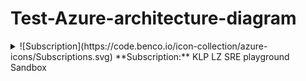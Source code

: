 # Test-Azure-architecture-diagram

<details>
<summary>![Subscription](https://code.benco.io/icon-collection/azure-icons/Subscriptions.svg) **Subscription:** KLP LZ SRE playground Sandbox</summary>

- ![Resource Group](https://code.benco.io/icon-collection/azure-icons/Resource-Groups.svg) **Resource Group:** lz-norwayeast
  - ![Resource](https://code.benco.io/icon-collection/azure-icons/All-Resources.svg) **Resource:** lz-sec-solution-delete-alert - Microsoft.Insights/activityLogAlerts
  - ![Resource](https://code.benco.io/icon-collection/azure-icons/All-Resources.svg) **Resource:** lz-net-nsg-write-alert - Microsoft.Insights/activityLogAlerts
  - ![Resource](https://code.benco.io/icon-collection/azure-icons/All-Resources.svg) **Resource:** lz-sql-fw-delete-alert - Microsoft.Insights/activityLogAlerts
  - ![Resource](https://code.benco.io/icon-collection/azure-icons/All-Resources.svg) **Resource:** lz-net-nsg-delete-alert - Microsoft.Insights/activityLogAlerts
  - ![Resource](https://code.benco.io/icon-collection/azure-icons/All-Resources.svg) **Resource:** lz-net-nsgrule-write-alert - Microsoft.Insights/activityLogAlerts
  - ![Resource](https://code.benco.io/icon-collection/azure-icons/All-Resources.svg) **Resource:** lz-auth-policy-delete-alert - Microsoft.Insights/activityLogAlerts
  - ![Resource](https://code.benco.io/icon-collection/azure-icons/All-Resources.svg) **Resource:** lz-auth-policy-write-alert - Microsoft.Insights/activityLogAlerts
  - ![Resource](https://code.benco.io/icon-collection/azure-icons/All-Resources.svg) **Resource:** lz-sre-ag - Microsoft.Insights/actiongroups
  - ![Resource](https://code.benco.io/icon-collection/azure-icons/All-Resources.svg) **Resource:** lz-sec-ag - Microsoft.Insights/actiongroups
  - ![Resource](https://code.benco.io/icon-collection/azure-icons/All-Resources.svg) **Resource:** lz-sql-fw-write-alert - Microsoft.Insights/activityLogAlerts
  - ![Resource](https://code.benco.io/icon-collection/azure-icons/All-Resources.svg) **Resource:** lz-sec-solution-write-alert - Microsoft.Insights/activityLogAlerts
  - ![Resource](https://code.benco.io/icon-collection/azure-icons/All-Resources.svg) **Resource:** lz-net-nsgrule-delete-alert - Microsoft.Insights/activityLogAlerts
  - ![Resource](https://code.benco.io/icon-collection/azure-icons/All-Resources.svg) **Resource:** lz-norwayeast-rsv - Microsoft.RecoveryServices/vaults
  - ![Resource](https://code.benco.io/icon-collection/azure-icons/All-Resources.svg) **Resource:** lz-sre-teams-service-ag - Microsoft.Insights/actiongroups
  - ![Resource](https://code.benco.io/icon-collection/azure-icons/All-Resources.svg) **Resource:** lz-sre-teams-security-advisories-ag - Microsoft.Insights/actiongroups
  - ![Resource](https://code.benco.io/icon-collection/azure-icons/All-Resources.svg) **Resource:** lz-sre-teams-health-maintenance-ag - Microsoft.Insights/actiongroups
  - ![Resource](https://code.benco.io/icon-collection/azure-icons/All-Resources.svg) **Resource:** Alert - Service Issues - Microsoft.Insights/activityLogAlerts
  - ![Resource](https://code.benco.io/icon-collection/azure-icons/All-Resources.svg) **Resource:** lz-sre-teams-health-advisories-ag - Microsoft.Insights/actiongroups
  - ![Resource](https://code.benco.io/icon-collection/azure-icons/All-Resources.svg) **Resource:** Alert - Security Advisory - Microsoft.Insights/activityLogAlerts
  - ![Resource](https://code.benco.io/icon-collection/azure-icons/All-Resources.svg) **Resource:** Alert - Planned Maintenance - Microsoft.Insights/activityLogAlerts
  - ![Resource](https://code.benco.io/icon-collection/azure-icons/All-Resources.svg) **Resource:** Alert - Health Advisories - Microsoft.Insights/activityLogAlerts
  - ![Resource](https://code.benco.io/icon-collection/azure-icons/All-Resources.svg) **Resource:** alert-processing-rule-monitor-rsv - Microsoft.AlertsManagement/actionRules
- ![Resource Group](https://code.benco.io/icon-collection/azure-icons/Resource-Groups.svg) **Resource Group:** NetworkWatcherRG
  - ![Resource](https://code.benco.io/icon-collection/azure-icons/All-Resources.svg) **Resource:** NetworkWatcher_norwayeast - Microsoft.Network/networkWatchers
  - ![Resource](https://code.benco.io/icon-collection/azure-icons/All-Resources.svg) **Resource:** NetworkWatcher_westeurope - Microsoft.Network/networkWatchers
  - ![Resource](https://code.benco.io/icon-collection/azure-icons/All-Resources.svg) **Resource:** NetworkWatcher_norwayeast/lz-network-norwayeast-vnet-dna-test-1-nsg-flowlog - Microsoft.Network/networkWatchers/flowLogs
  - ![Resource](https://code.benco.io/icon-collection/azure-icons/All-Resources.svg) **Resource:** NetworkWatcher_northeurope - Microsoft.Network/networkWatchers
  - ![Resource](https://code.benco.io/icon-collection/azure-icons/All-Resources.svg) **Resource:** NetworkWatcher_norwayeast/linux-backup-testNSG-flowlog - Microsoft.Network/networkWatchers/flowLogs
  - ![Resource](https://code.benco.io/icon-collection/azure-icons/All-Resources.svg) **Resource:** NetworkWatcher_norwayeast/lz-network-norwayeast-vnet-maksym-maintenanceconfig-nsg-flowlog - Microsoft.Network/networkWatchers/flowLogs
  - ![Resource](https://code.benco.io/icon-collection/azure-icons/All-Resources.svg) **Resource:** NetworkWatcher_norwayeast/basicNsgvnet-norwayeast-nic01-flowlog - Microsoft.Network/networkWatchers/flowLogs
  - ![Resource](https://code.benco.io/icon-collection/azure-icons/All-Resources.svg) **Resource:** NetworkWatcher_norwayeast/lz-network-norwayeast-vnet-adds-test-nsg-flowlog - Microsoft.Network/networkWatchers/flowLogs
- ![Resource Group](https://code.benco.io/icon-collection/azure-icons/Resource-Groups.svg) **Resource Group:** rg-email
  - ![Resource](https://code.benco.io/icon-collection/azure-icons/All-Resources.svg) **Resource:** email-poc-sre - Microsoft.Communication/EmailServices
  - ![Resource](https://code.benco.io/icon-collection/azure-icons/All-Resources.svg) **Resource:** comm-service-poc-sre - Microsoft.Communication/CommunicationServices
  - ![Resource](https://code.benco.io/icon-collection/azure-icons/All-Resources.svg) **Resource:** email-poc-sre/klp.no - Microsoft.Communication/EmailServices/Domains
  - ![Resource](https://code.benco.io/icon-collection/azure-icons/All-Resources.svg) **Resource:** p-log-emailpoc - Microsoft.OperationalInsights/workspaces
  - ![Resource](https://code.benco.io/icon-collection/azure-icons/All-Resources.svg) **Resource:** p-log-emailpoc-dcr - Microsoft.Insights/dataCollectionRules
  - ![Resource](https://code.benco.io/icon-collection/azure-icons/All-Resources.svg) **Resource:** email-poc-sre/klp-test.no - Microsoft.Communication/EmailServices/Domains
- ![Resource Group](https://code.benco.io/icon-collection/azure-icons/Resource-Groups.svg) **Resource Group:** lz-network-norwayeast
  - ![Resource](https://code.benco.io/icon-collection/azure-icons/All-Resources.svg) **Resource:** lz-network-norwayeast-vnet - Microsoft.Network/virtualNetworks
  - ![Resource](https://code.benco.io/icon-collection/azure-icons/All-Resources.svg) **Resource:** lz-network-norwayeast-vnet-dna-test-1-nsg - Microsoft.Network/networkSecurityGroups
  - ![Resource](https://code.benco.io/icon-collection/azure-icons/All-Resources.svg) **Resource:** lz-network-norwayeast-vnet-maksym-maintenanceconfig-nsg - Microsoft.Network/networkSecurityGroups
  - ![Resource](https://code.benco.io/icon-collection/azure-icons/All-Resources.svg) **Resource:** privatelink.vaultcore.azure.net - Microsoft.Network/privateDnsZones
  - ![Resource](https://code.benco.io/icon-collection/azure-icons/All-Resources.svg) **Resource:** privatelink.vaultcore.azure.net/g3yhvcrentrzk - Microsoft.Network/privateDnsZones/virtualNetworkLinks
  - ![Resource](https://code.benco.io/icon-collection/azure-icons/All-Resources.svg) **Resource:** lz-network-norwayeast-vnet-adds-test-nsg - Microsoft.Network/networkSecurityGroups
  - ![Resource](https://code.benco.io/icon-collection/azure-icons/All-Resources.svg) **Resource:** lz-network-norwayeast-vnet-ip - Microsoft.Network/publicIPAddresses
  - ![Resource](https://code.benco.io/icon-collection/azure-icons/All-Resources.svg) **Resource:** lz-network-norwayeast-vnet-bastion - Microsoft.Network/bastionHosts
- ![Resource Group](https://code.benco.io/icon-collection/azure-icons/Resource-Groups.svg) **Resource Group:** linux-test
  - ![Resource](https://code.benco.io/icon-collection/azure-icons/All-Resources.svg) **Resource:** t-linux-vm-nic - Microsoft.Network/networkInterfaces
  - ![Resource](https://code.benco.io/icon-collection/azure-icons/All-Resources.svg) **Resource:** t-linux-vm - Microsoft.Compute/virtualMachines
  - ![Resource](https://code.benco.io/icon-collection/azure-icons/All-Resources.svg) **Resource:** t-linux-vm-osdisk - Microsoft.Compute/disks
  - ![Resource](https://code.benco.io/icon-collection/azure-icons/All-Resources.svg) **Resource:** shutdown-computevm-t-linux-vm - Microsoft.DevTestLab/schedules
  - ![Resource](https://code.benco.io/icon-collection/azure-icons/All-Resources.svg) **Resource:** t-linux-vm/MDE.Linux - Microsoft.Compute/virtualMachines/extensions
  - ![Resource](https://code.benco.io/icon-collection/azure-icons/All-Resources.svg) **Resource:** t-linux-vm/AADSSHLogin - Microsoft.Compute/virtualMachines/extensions
  - ![Resource](https://code.benco.io/icon-collection/azure-icons/All-Resources.svg) **Resource:** t-linux-vm/enablevmAccess - Microsoft.Compute/virtualMachines/extensions
- ![Resource Group](https://code.benco.io/icon-collection/azure-icons/Resource-Groups.svg) **Resource Group:** rg-audun
  - ![Resource](https://code.benco.io/icon-collection/azure-icons/All-Resources.svg) **Resource:** azuremonitorlogs-3 - Microsoft.Web/connections
  - ![Resource](https://code.benco.io/icon-collection/azure-icons/All-Resources.svg) **Resource:** FailedEmails - Microsoft.Logic/workflows
  - ![Resource](https://code.benco.io/icon-collection/azure-icons/All-Resources.svg) **Resource:** acsemail - Microsoft.Web/connections
  - ![Resource](https://code.benco.io/icon-collection/azure-icons/All-Resources.svg) **Resource:** acsConnection - Microsoft.Web/connections
  - ![Resource](https://code.benco.io/icon-collection/azure-icons/All-Resources.svg) **Resource:** azuremonitorlogs - Microsoft.Web/connections
  - ![Resource](https://code.benco.io/icon-collection/azure-icons/All-Resources.svg) **Resource:** lawConnection - Microsoft.Web/connections
  - ![Resource](https://code.benco.io/icon-collection/azure-icons/All-Resources.svg) **Resource:** p-mails-logic - Microsoft.Logic/workflows
  - ![Resource](https://code.benco.io/icon-collection/azure-icons/All-Resources.svg) **Resource:** sweethomealabamaandback - Microsoft.Storage/storageAccounts
  - ![Resource](https://code.benco.io/icon-collection/azure-icons/All-Resources.svg) **Resource:** rsv-audun - Microsoft.DataProtection/BackupVaults
  - ![Resource](https://code.benco.io/icon-collection/azure-icons/All-Resources.svg) **Resource:** svmaujtest-osdisk-20241128-110010 - Microsoft.Compute/disks
  - ![Resource](https://code.benco.io/icon-collection/azure-icons/All-Resources.svg) **Resource:** svmaujtest-datadisk-000-20241128-110010 - Microsoft.Compute/disks
  - ![Resource](https://code.benco.io/icon-collection/azure-icons/All-Resources.svg) **Resource:** s-vm-aujtest-nic-68983728f2824ec69836f3235bd9dd73 - Microsoft.Network/networkInterfaces
  - ![Resource](https://code.benco.io/icon-collection/azure-icons/All-Resources.svg) **Resource:** s-vm-aujtest - Microsoft.Compute/virtualMachines
  - ![Resource](https://code.benco.io/icon-collection/azure-icons/All-Resources.svg) **Resource:** s-vm-aujtest/MDE.Windows - Microsoft.Compute/virtualMachines/extensions
  - ![Resource](https://code.benco.io/icon-collection/azure-icons/All-Resources.svg) **Resource:** lz-network-norwayeast-vnet - Microsoft.Network/virtualNetworks
  - ![Resource](https://code.benco.io/icon-collection/azure-icons/All-Resources.svg) **Resource:** linux-backup-testNSG - Microsoft.Network/networkSecurityGroups
  - ![Resource](https://code.benco.io/icon-collection/azure-icons/All-Resources.svg) **Resource:** linux-backup-testVMNic - Microsoft.Network/networkInterfaces
  - ![Resource](https://code.benco.io/icon-collection/azure-icons/All-Resources.svg) **Resource:** linux-backup-test - Microsoft.Compute/virtualMachines
  - ![Resource](https://code.benco.io/icon-collection/azure-icons/All-Resources.svg) **Resource:** linux-backup-test_OsDisk_1_129dd182211d4de2935e0c81ea1c731a - Microsoft.Compute/disks
  - ![Resource](https://code.benco.io/icon-collection/azure-icons/All-Resources.svg) **Resource:** linux-backup-test/MDE.Linux - Microsoft.Compute/virtualMachines/extensions
  - ![Resource](https://code.benco.io/icon-collection/azure-icons/All-Resources.svg) **Resource:** linux-backup-test-rp1-coll - Microsoft.Compute/restorePointCollections
  - ![Resource](https://code.benco.io/icon-collection/azure-icons/All-Resources.svg) **Resource:** LinuxDataDisk - Microsoft.Compute/disks
  - ![Resource](https://code.benco.io/icon-collection/azure-icons/All-Resources.svg) **Resource:** linux-backup-test-rp2-coll - Microsoft.Compute/restorePointCollections
  - ![Resource](https://code.benco.io/icon-collection/azure-icons/All-Resources.svg) **Resource:** linuxbackuptest-osdisk-20250114-100722 - Microsoft.Compute/disks
  - ![Resource](https://code.benco.io/icon-collection/azure-icons/All-Resources.svg) **Resource:** linuxbackuptest-osdisk-20250114-105029 - Microsoft.Compute/disks
  - ![Resource](https://code.benco.io/icon-collection/azure-icons/All-Resources.svg) **Resource:** linuxbackuptest-datadisk-000-20250114-105029 - Microsoft.Compute/disks
  - ![Resource](https://code.benco.io/icon-collection/azure-icons/All-Resources.svg) **Resource:** linuxbackuptest-osdisk-20250114-123657 - Microsoft.Compute/disks
- ![Resource Group](https://code.benco.io/icon-collection/azure-icons/Resource-Groups.svg) **Resource Group:** rg-bjornjorgen
  - ![Resource](https://code.benco.io/icon-collection/azure-icons/All-Resources.svg) **Resource:** testbjs2 - Microsoft.Storage/storageAccounts
  - ![Resource](https://code.benco.io/icon-collection/azure-icons/All-Resources.svg) **Resource:** basicNsgvnet-norwayeast-nic01 - Microsoft.Network/networkSecurityGroups
  - ![Resource](https://code.benco.io/icon-collection/azure-icons/All-Resources.svg) **Resource:** vnet-norwayeast - Microsoft.Network/virtualNetworks
  - ![Resource](https://code.benco.io/icon-collection/azure-icons/All-Resources.svg) **Resource:** bjsScaleset1 - Microsoft.Compute/virtualMachineScaleSets
  - ![Resource](https://code.benco.io/icon-collection/azure-icons/All-Resources.svg) **Resource:** bjsScaleset1_ff6a1be6 - Microsoft.Compute/virtualMachines
  - ![Resource](https://code.benco.io/icon-collection/azure-icons/All-Resources.svg) **Resource:** bjsScaleset1_bf585774 - Microsoft.Compute/virtualMachines
  - ![Resource](https://code.benco.io/icon-collection/azure-icons/All-Resources.svg) **Resource:** bjsScaleset1_ff6a1be6_OsDisk_1_bbef783febe54664b36726be0739d16c - Microsoft.Compute/disks
  - ![Resource](https://code.benco.io/icon-collection/azure-icons/All-Resources.svg) **Resource:** bjsScaleset1_bf585774_OsDisk_1_c491f3779cb94873b00f269bbb890b2c - Microsoft.Compute/disks
  - ![Resource](https://code.benco.io/icon-collection/azure-icons/All-Resources.svg) **Resource:** publicIp-vnet-norwayeast-nic01-28e3bab2 - Microsoft.Network/publicIPAddresses
  - ![Resource](https://code.benco.io/icon-collection/azure-icons/All-Resources.svg) **Resource:** publicIp-vnet-norwayeast-nic01-ebe7168c - Microsoft.Network/publicIPAddresses
  - ![Resource](https://code.benco.io/icon-collection/azure-icons/All-Resources.svg) **Resource:** vnet-norwayeast-nic01-28e3bab2 - Microsoft.Network/networkInterfaces
  - ![Resource](https://code.benco.io/icon-collection/azure-icons/All-Resources.svg) **Resource:** vnet-norwayeast-nic01-ebe7168c - Microsoft.Network/networkInterfaces
  - ![Resource](https://code.benco.io/icon-collection/azure-icons/All-Resources.svg) **Resource:** tbjs2windiagsettk4 - Microsoft.Storage/storageAccounts
  - ![Resource](https://code.benco.io/icon-collection/azure-icons/All-Resources.svg) **Resource:** t-bjs2-win-kv-k4l6 - Microsoft.KeyVault/vaults
  - ![Resource](https://code.benco.io/icon-collection/azure-icons/All-Resources.svg) **Resource:** t-bjs2-win-avail - Microsoft.Compute/availabilitySets
  - ![Resource](https://code.benco.io/icon-collection/azure-icons/All-Resources.svg) **Resource:** t-bjs2-win1-nic - Microsoft.Network/networkInterfaces
  - ![Resource](https://code.benco.io/icon-collection/azure-icons/All-Resources.svg) **Resource:** t-bjs2-win1 - Microsoft.Compute/virtualMachines
  - ![Resource](https://code.benco.io/icon-collection/azure-icons/All-Resources.svg) **Resource:** t-bjs2-win1-osdisk - Microsoft.Compute/disks
  - ![Resource](https://code.benco.io/icon-collection/azure-icons/All-Resources.svg) **Resource:** t-bjs2-win1/IaaSDiagnostics - Microsoft.Compute/virtualMachines/extensions
  - ![Resource](https://code.benco.io/icon-collection/azure-icons/All-Resources.svg) **Resource:** t-bjs2-win1/DependencyAgentWindows - Microsoft.Compute/virtualMachines/extensions
  - ![Resource](https://code.benco.io/icon-collection/azure-icons/All-Resources.svg) **Resource:** t-bjs2-win1/NetworkWatcherAgentWindows - Microsoft.Compute/virtualMachines/extensions
  - ![Resource](https://code.benco.io/icon-collection/azure-icons/All-Resources.svg) **Resource:** t-bjs2-win1/AzureMonitorWindowsAgent - Microsoft.Compute/virtualMachines/extensions
  - ![Resource](https://code.benco.io/icon-collection/azure-icons/All-Resources.svg) **Resource:** t-bjs2-win1/IaaSAntimalware - Microsoft.Compute/virtualMachines/extensions
  - ![Resource](https://code.benco.io/icon-collection/azure-icons/All-Resources.svg) **Resource:** t-bjs2-win1/BGInfo - Microsoft.Compute/virtualMachines/extensions
  - ![Resource](https://code.benco.io/icon-collection/azure-icons/All-Resources.svg) **Resource:** t-bjs2-win1/AzurePolicyforWindows - Microsoft.Compute/virtualMachines/extensions
  - ![Resource](https://code.benco.io/icon-collection/azure-icons/All-Resources.svg) **Resource:** t-bjs2-win1/diskEncryption - Microsoft.Compute/virtualMachines/extensions
  - ![Resource](https://code.benco.io/icon-collection/azure-icons/All-Resources.svg) **Resource:** bjsScaleset1_bf585774/MDE.Windows - Microsoft.Compute/virtualMachines/extensions
  - ![Resource](https://code.benco.io/icon-collection/azure-icons/All-Resources.svg) **Resource:** t-bjs2-win1/MDE.Windows - Microsoft.Compute/virtualMachines/extensions
  - ![Resource](https://code.benco.io/icon-collection/azure-icons/All-Resources.svg) **Resource:** t-bjs2-win1/AdminCenter - Microsoft.Compute/virtualMachines/extensions
- ![Resource Group](https://code.benco.io/icon-collection/azure-icons/Resource-Groups.svg) **Resource Group:** rg-daniel
  - ![Resource](https://code.benco.io/icon-collection/azure-icons/All-Resources.svg) **Resource:** soctestsnap - Microsoft.Storage/storageAccounts
  - ![Resource](https://code.benco.io/icon-collection/azure-icons/All-Resources.svg) **Resource:** test-aa - Microsoft.Automation/automationAccounts
  - ![Resource](https://code.benco.io/icon-collection/azure-icons/All-Resources.svg) **Resource:** test-aa/New-ForensicsSnapshot - Microsoft.Automation/automationAccounts/runbooks
- ![Resource Group](https://code.benco.io/icon-collection/azure-icons/Resource-Groups.svg) **Resource Group:** rg-aleksander
  - ![Resource](https://code.benco.io/icon-collection/azure-icons/All-Resources.svg) **Resource:** rg-aleksander-klp-no - Microsoft.Communication/EmailServices
  - ![Resource](https://code.benco.io/icon-collection/azure-icons/All-Resources.svg) **Resource:** rg-aleksander-klp-no/klp.no - Microsoft.Communication/EmailServices/Domains
  - ![Resource](https://code.benco.io/icon-collection/azure-icons/All-Resources.svg) **Resource:** sandboxbcptest - Microsoft.Storage/storageAccounts
  - ![Resource](https://code.benco.io/icon-collection/azure-icons/All-Resources.svg) **Resource:** t-kv-bcptest - Microsoft.KeyVault/vaults
  - ![Resource](https://code.benco.io/icon-collection/azure-icons/All-Resources.svg) **Resource:** d-awh-wm-kv-3fpr - Microsoft.KeyVault/vaults
  - ![Resource](https://code.benco.io/icon-collection/azure-icons/All-Resources.svg) **Resource:** d-awh-wm-avail - Microsoft.Compute/availabilitySets
  - ![Resource](https://code.benco.io/icon-collection/azure-icons/All-Resources.svg) **Resource:** d-awh-wm1-datadisk1 - Microsoft.Compute/disks
  - ![Resource](https://code.benco.io/icon-collection/azure-icons/All-Resources.svg) **Resource:** d-awh-wm2-datadisk1 - Microsoft.Compute/disks
  - ![Resource](https://code.benco.io/icon-collection/azure-icons/All-Resources.svg) **Resource:** d-awh-wm1-nic - Microsoft.Network/networkInterfaces
  - ![Resource](https://code.benco.io/icon-collection/azure-icons/All-Resources.svg) **Resource:** d-awh-wm1 - Microsoft.Compute/virtualMachines
  - ![Resource](https://code.benco.io/icon-collection/azure-icons/All-Resources.svg) **Resource:** d-awh-wm2-nic - Microsoft.Network/networkInterfaces
  - ![Resource](https://code.benco.io/icon-collection/azure-icons/All-Resources.svg) **Resource:** d-awh-wm2 - Microsoft.Compute/virtualMachines
  - ![Resource](https://code.benco.io/icon-collection/azure-icons/All-Resources.svg) **Resource:** d-awh-wm2-osdisk - Microsoft.Compute/disks
  - ![Resource](https://code.benco.io/icon-collection/azure-icons/All-Resources.svg) **Resource:** d-awh-wm1-osdisk - Microsoft.Compute/disks
  - ![Resource](https://code.benco.io/icon-collection/azure-icons/All-Resources.svg) **Resource:** d-awh-wm1/DependencyAgentWindows - Microsoft.Compute/virtualMachines/extensions
  - ![Resource](https://code.benco.io/icon-collection/azure-icons/All-Resources.svg) **Resource:** d-awh-wm2/DependencyAgentWindows - Microsoft.Compute/virtualMachines/extensions
  - ![Resource](https://code.benco.io/icon-collection/azure-icons/All-Resources.svg) **Resource:** d-awh-wm1/NetworkWatcherAgentWindows - Microsoft.Compute/virtualMachines/extensions
  - ![Resource](https://code.benco.io/icon-collection/azure-icons/All-Resources.svg) **Resource:** d-awh-wm2/NetworkWatcherAgentWindows - Microsoft.Compute/virtualMachines/extensions
  - ![Resource](https://code.benco.io/icon-collection/azure-icons/All-Resources.svg) **Resource:** d-awh-wm1/AzureMonitorWindowsAgent - Microsoft.Compute/virtualMachines/extensions
  - ![Resource](https://code.benco.io/icon-collection/azure-icons/All-Resources.svg) **Resource:** d-awh-wm2/AzureMonitorWindowsAgent - Microsoft.Compute/virtualMachines/extensions
  - ![Resource](https://code.benco.io/icon-collection/azure-icons/All-Resources.svg) **Resource:** d-awh-wm2/MDE.Windows - Microsoft.Compute/virtualMachines/extensions
  - ![Resource](https://code.benco.io/icon-collection/azure-icons/All-Resources.svg) **Resource:** d-awh-wm1/MDE.Windows - Microsoft.Compute/virtualMachines/extensions
  - ![Resource](https://code.benco.io/icon-collection/azure-icons/All-Resources.svg) **Resource:** d-awh-wm1/Microsoft.Insights.VMDiagnosticsSettings - Microsoft.Compute/virtualMachines/extensions
  - ![Resource](https://code.benco.io/icon-collection/azure-icons/All-Resources.svg) **Resource:** devtestcomputegallery - Microsoft.Compute/galleries
  - ![Resource](https://code.benco.io/icon-collection/azure-icons/All-Resources.svg) **Resource:** devtestcomputegallery/testapp1 - Microsoft.Compute/galleries/applications
  - ![Resource](https://code.benco.io/icon-collection/azure-icons/All-Resources.svg) **Resource:** devtestcomputegallery/testapp1/1.0.0 - Microsoft.Compute/galleries/applications/versions
- ![Resource Group](https://code.benco.io/icon-collection/azure-icons/Resource-Groups.svg) **Resource Group:** rg-thomas
- ![Resource Group](https://code.benco.io/icon-collection/azure-icons/Resource-Groups.svg) **Resource Group:** rg-sven
- ![Resource Group](https://code.benco.io/icon-collection/azure-icons/Resource-Groups.svg) **Resource Group:** rg-tom
  - ![Resource](https://code.benco.io/icon-collection/azure-icons/All-Resources.svg) **Resource:** pgithubbackupstorage - Microsoft.Storage/storageAccounts
  - ![Resource](https://code.benco.io/icon-collection/azure-icons/All-Resources.svg) **Resource:** GitHubBackupAutomation - Microsoft.Automation/automationAccounts
  - ![Resource](https://code.benco.io/icon-collection/azure-icons/All-Resources.svg) **Resource:** GitHubBackupAutomation/githubbackup - Microsoft.Automation/automationAccounts/runbooks
  - ![Resource](https://code.benco.io/icon-collection/azure-icons/All-Resources.svg) **Resource:** test12345789 - Microsoft.KeyVault/vaults
- ![Resource Group](https://code.benco.io/icon-collection/azure-icons/Resource-Groups.svg) **Resource Group:** dna-test
  - ![Resource](https://code.benco.io/icon-collection/azure-icons/All-Resources.svg) **Resource:** dna-test-kv-fhca - Microsoft.KeyVault/vaults
  - ![Resource](https://code.benco.io/icon-collection/azure-icons/All-Resources.svg) **Resource:** t-dna-rhel-avail - Microsoft.Compute/availabilitySets
  - ![Resource](https://code.benco.io/icon-collection/azure-icons/All-Resources.svg) **Resource:** t-dna-rhel1-datadisk1 - Microsoft.Compute/disks
  - ![Resource](https://code.benco.io/icon-collection/azure-icons/All-Resources.svg) **Resource:** t-dna-rhel1-nic - Microsoft.Network/networkInterfaces
  - ![Resource](https://code.benco.io/icon-collection/azure-icons/All-Resources.svg) **Resource:** t-dna-rhel1 - Microsoft.Compute/virtualMachines
  - ![Resource](https://code.benco.io/icon-collection/azure-icons/All-Resources.svg) **Resource:** t-dna-rhel1-osdisk - Microsoft.Compute/disks
  - ![Resource](https://code.benco.io/icon-collection/azure-icons/All-Resources.svg) **Resource:** t-dna-rhel1/DependencyAgentLinux - Microsoft.Compute/virtualMachines/extensions
  - ![Resource](https://code.benco.io/icon-collection/azure-icons/All-Resources.svg) **Resource:** t-dna-rhel1/NetworkWatcherAgentLinux - Microsoft.Compute/virtualMachines/extensions
  - ![Resource](https://code.benco.io/icon-collection/azure-icons/All-Resources.svg) **Resource:** t-dna-rhel1/MDE.Linux - Microsoft.Compute/virtualMachines/extensions
- ![Resource Group](https://code.benco.io/icon-collection/azure-icons/Resource-Groups.svg) **Resource Group:** rg-rolf
- ![Resource Group](https://code.benco.io/icon-collection/azure-icons/Resource-Groups.svg) **Resource Group:** rg-siv
- ![Resource Group](https://code.benco.io/icon-collection/azure-icons/Resource-Groups.svg) **Resource Group:** t-acs-sandbox
  - ![Resource](https://code.benco.io/icon-collection/azure-icons/All-Resources.svg) **Resource:** p-acs-sandbox - Microsoft.Communication/CommunicationServices
  - ![Resource](https://code.benco.io/icon-collection/azure-icons/All-Resources.svg) **Resource:** t-acs-sandbox - Microsoft.Communication/CommunicationServices
- ![Resource Group](https://code.benco.io/icon-collection/azure-icons/Resource-Groups.svg) **Resource Group:** rg-audun-linux-test11
  - ![Resource](https://code.benco.io/icon-collection/azure-icons/All-Resources.svg) **Resource:** AzureBackup_linux-backup-test_7566064966473037613 - Microsoft.Compute/restorePointCollections
- ![Resource Group](https://code.benco.io/icon-collection/azure-icons/Resource-Groups.svg) **Resource Group:** AzureBackupRG_norwayeast_1
  - ![Resource](https://code.benco.io/icon-collection/azure-icons/All-Resources.svg) **Resource:** Alert - Security Advisory - microsoft.insights/activityLogAlerts
  - ![Resource](https://code.benco.io/icon-collection/azure-icons/All-Resources.svg) **Resource:** AzureBackup_t-bjs1-win1_7566064967228651926 - Microsoft.Compute/restorePointCollections
- ![Resource Group](https://code.benco.io/icon-collection/azure-icons/Resource-Groups.svg) **Resource Group:** thomas_rg
- ![Resource Group](https://code.benco.io/icon-collection/azure-icons/Resource-Groups.svg) **Resource Group:** DefaultResourceGroup-null
- ![Resource Group](https://code.benco.io/icon-collection/azure-icons/Resource-Groups.svg) **Resource Group:** rbac-test
  - ![Resource](https://code.benco.io/icon-collection/azure-icons/All-Resources.svg) **Resource:** t-linux-vm-nic - Microsoft.Network/networkInterfaces
  - ![Resource](https://code.benco.io/icon-collection/azure-icons/All-Resources.svg) **Resource:** t-linux-vm - Microsoft.Compute/virtualMachines
  - ![Resource](https://code.benco.io/icon-collection/azure-icons/All-Resources.svg) **Resource:** t-linux-vm-osdisk - Microsoft.Compute/disks
  - ![Resource](https://code.benco.io/icon-collection/azure-icons/All-Resources.svg) **Resource:** t-linux-vm/MDE.Linux - Microsoft.Compute/virtualMachines/extensions
- ![Resource Group](https://code.benco.io/icon-collection/azure-icons/Resource-Groups.svg) **Resource Group:** maksym-finops
  - ![Resource](https://code.benco.io/icon-collection/azure-icons/All-Resources.svg) **Resource:** MyHubPublic-engine-tj5eravonizvq - Microsoft.DataFactory/factories
  - ![Resource](https://code.benco.io/icon-collection/azure-icons/All-Resources.svg) **Resource:** myhubpublictj5eravonizvq_blobManager - Microsoft.ManagedIdentity/userAssignedIdentities
  - ![Resource](https://code.benco.io/icon-collection/azure-icons/All-Resources.svg) **Resource:** myhubpublictj5eravonizvq - Microsoft.Storage/storageAccounts
  - ![Resource](https://code.benco.io/icon-collection/azure-icons/All-Resources.svg) **Resource:** MyHubPublic-engine-tj5eravonizvq_triggerManager - Microsoft.ManagedIdentity/userAssignedIdentities
  - ![Resource](https://code.benco.io/icon-collection/azure-icons/All-Resources.svg) **Resource:** myhubpublictj5eravonizvq-a0d0457d-f302-4876-ae91-5bc42dbd3223 - Microsoft.EventGrid/systemTopics
- ![Resource Group](https://code.benco.io/icon-collection/azure-icons/Resource-Groups.svg) **Resource Group:** maksym-maintenanceConfig
  - ![Resource](https://code.benco.io/icon-collection/azure-icons/All-Resources.svg) **Resource:** maksym-maintenanceconfig-vnet - Microsoft.Network/virtualNetworks
- ![Resource Group](https://code.benco.io/icon-collection/azure-icons/Resource-Groups.svg) **Resource Group:** p-adds-test
  - ![Resource](https://code.benco.io/icon-collection/azure-icons/All-Resources.svg) **Resource:** paddstestdiagsett55 - Microsoft.Storage/storageAccounts
  - ![Resource](https://code.benco.io/icon-collection/azure-icons/All-Resources.svg) **Resource:** p-adds-test-kv-55es - Microsoft.KeyVault/vaults
  - ![Resource](https://code.benco.io/icon-collection/azure-icons/All-Resources.svg) **Resource:** p-adds-test1-nic - Microsoft.Network/networkInterfaces
  - ![Resource](https://code.benco.io/icon-collection/azure-icons/All-Resources.svg) **Resource:** p-adds-test1 - Microsoft.Compute/virtualMachines
  - ![Resource](https://code.benco.io/icon-collection/azure-icons/All-Resources.svg) **Resource:** p-adds-test2-nic - Microsoft.Network/networkInterfaces
  - ![Resource](https://code.benco.io/icon-collection/azure-icons/All-Resources.svg) **Resource:** p-adds-test2 - Microsoft.Compute/virtualMachines
  - ![Resource](https://code.benco.io/icon-collection/azure-icons/All-Resources.svg) **Resource:** p-adds-test1-osdisk - Microsoft.Compute/disks
  - ![Resource](https://code.benco.io/icon-collection/azure-icons/All-Resources.svg) **Resource:** p-adds-test2-osdisk - Microsoft.Compute/disks
  - ![Resource](https://code.benco.io/icon-collection/azure-icons/All-Resources.svg) **Resource:** p-adds-test1/IaaSDiagnostics - Microsoft.Compute/virtualMachines/extensions
  - ![Resource](https://code.benco.io/icon-collection/azure-icons/All-Resources.svg) **Resource:** p-adds-test2/IaaSDiagnostics - Microsoft.Compute/virtualMachines/extensions
  - ![Resource](https://code.benco.io/icon-collection/azure-icons/All-Resources.svg) **Resource:** p-adds-test2/DependencyAgentWindows - Microsoft.Compute/virtualMachines/extensions
  - ![Resource](https://code.benco.io/icon-collection/azure-icons/All-Resources.svg) **Resource:** p-adds-test1/DependencyAgentWindows - Microsoft.Compute/virtualMachines/extensions
  - ![Resource](https://code.benco.io/icon-collection/azure-icons/All-Resources.svg) **Resource:** p-adds-test1/NetworkWatcherAgentWindows - Microsoft.Compute/virtualMachines/extensions
  - ![Resource](https://code.benco.io/icon-collection/azure-icons/All-Resources.svg) **Resource:** p-adds-test2/NetworkWatcherAgentWindows - Microsoft.Compute/virtualMachines/extensions
  - ![Resource](https://code.benco.io/icon-collection/azure-icons/All-Resources.svg) **Resource:** p-adds-test1/AzureMonitorWindowsAgent - Microsoft.Compute/virtualMachines/extensions
  - ![Resource](https://code.benco.io/icon-collection/azure-icons/All-Resources.svg) **Resource:** p-adds-test2/AzureMonitorWindowsAgent - Microsoft.Compute/virtualMachines/extensions
  - ![Resource](https://code.benco.io/icon-collection/azure-icons/All-Resources.svg) **Resource:** p-adds-test1/IaaSAntimalware - Microsoft.Compute/virtualMachines/extensions
  - ![Resource](https://code.benco.io/icon-collection/azure-icons/All-Resources.svg) **Resource:** p-adds-test2/IaaSAntimalware - Microsoft.Compute/virtualMachines/extensions
  - ![Resource](https://code.benco.io/icon-collection/azure-icons/All-Resources.svg) **Resource:** p-adds-test1/BGInfo - Microsoft.Compute/virtualMachines/extensions
  - ![Resource](https://code.benco.io/icon-collection/azure-icons/All-Resources.svg) **Resource:** p-adds-test2/BGInfo - Microsoft.Compute/virtualMachines/extensions
  - ![Resource](https://code.benco.io/icon-collection/azure-icons/All-Resources.svg) **Resource:** p-adds-test1/AzurePolicyforWindows - Microsoft.Compute/virtualMachines/extensions
  - ![Resource](https://code.benco.io/icon-collection/azure-icons/All-Resources.svg) **Resource:** p-adds-test2/AzurePolicyforWindows - Microsoft.Compute/virtualMachines/extensions
  - ![Resource](https://code.benco.io/icon-collection/azure-icons/All-Resources.svg) **Resource:** p-adds-test1/diskEncryption - Microsoft.Compute/virtualMachines/extensions
  - ![Resource](https://code.benco.io/icon-collection/azure-icons/All-Resources.svg) **Resource:** p-adds-test2/diskEncryption - Microsoft.Compute/virtualMachines/extensions
  - ![Resource](https://code.benco.io/icon-collection/azure-icons/All-Resources.svg) **Resource:** Virtual machine p-adds-test2 percentage CPU over 15 min was over 90 - Microsoft.Insights/metricalerts
  - ![Resource](https://code.benco.io/icon-collection/azure-icons/All-Resources.svg) **Resource:** Virtual machine p-adds-test1 Free Space is less than 6 percent - Microsoft.Insights/scheduledqueryrules
  - ![Resource](https://code.benco.io/icon-collection/azure-icons/All-Resources.svg) **Resource:** Whenever the average Available Memory Bytes is less than 6000000000 GiB on p-adds-test1 - Microsoft.Insights/metricalerts
  - ![Resource](https://code.benco.io/icon-collection/azure-icons/All-Resources.svg) **Resource:** Virtual machine p-adds-test2 Free Space is less than 6 percent - Microsoft.Insights/scheduledqueryrules
  - ![Resource](https://code.benco.io/icon-collection/azure-icons/All-Resources.svg) **Resource:** Virtual machine p-adds-test1 percentage CPU over 15 min was over 90 - Microsoft.Insights/metricalerts
  - ![Resource](https://code.benco.io/icon-collection/azure-icons/All-Resources.svg) **Resource:** Whenever the average Available Memory Bytes is less than 6000000000 GiB on p-adds-test2 - Microsoft.Insights/metricalerts
  - ![Resource](https://code.benco.io/icon-collection/azure-icons/All-Resources.svg) **Resource:** p-adds-test1/MDE.Windows - Microsoft.Compute/virtualMachines/extensions
  - ![Resource](https://code.benco.io/icon-collection/azure-icons/All-Resources.svg) **Resource:** p-adds-test2/MDE.Windows - Microsoft.Compute/virtualMachines/extensions
  - ![Resource](https://code.benco.io/icon-collection/azure-icons/All-Resources.svg) **Resource:** p-adds-test2/DSCExtension - Microsoft.Compute/virtualMachines/extensions
  - ![Resource](https://code.benco.io/icon-collection/azure-icons/All-Resources.svg) **Resource:** p-adds-test1/DSCExtension - Microsoft.Compute/virtualMachines/extensions
- ![Resource Group](https://code.benco.io/icon-collection/azure-icons/Resource-Groups.svg) **Resource Group:** cloud-shell-storage-westeurope
  - ![Resource](https://code.benco.io/icon-collection/azure-icons/All-Resources.svg) **Resource:** csb100320041428ff8f - Microsoft.Storage/storageAccounts
  - ![Resource](https://code.benco.io/icon-collection/azure-icons/All-Resources.svg) **Resource:** csb1003200033b9b8b7 - Microsoft.Storage/storageAccounts

</details>





